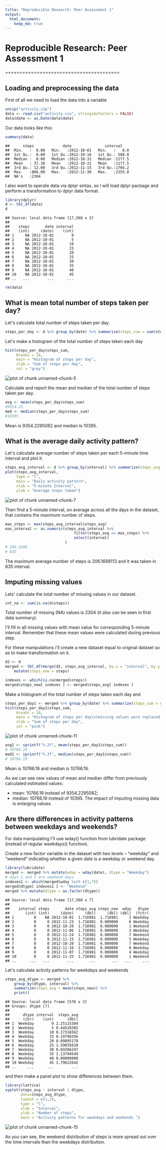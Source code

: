 ```yaml
---
title: "Reproducible Research: Peer Assessment 1"
output: 
  html_document:
    keep_md: true
---
```


# Reproducible Research: Peer Assessment 1

========================================

## Loading and preprocessing the data

First of all we need to load the data into a variable


```r
unzip("activity.zip")
data <- read.csv("activity.csv", stringsAsFactors = FALSE)
data$date <- as.Date(data$date)
```

Our data looks like this:


```r
summary(data)
```

```
##      steps             date               interval     
##  Min.   :  0.00   Min.   :2012-10-01   Min.   :   0.0  
##  1st Qu.:  0.00   1st Qu.:2012-10-16   1st Qu.: 588.8  
##  Median :  0.00   Median :2012-10-31   Median :1177.5  
##  Mean   : 37.38   Mean   :2012-10-31   Mean   :1177.5  
##  3rd Qu.: 12.00   3rd Qu.:2012-11-15   3rd Qu.:1766.2  
##  Max.   :806.00   Max.   :2012-11-30   Max.   :2355.0  
##  NA's   :2304
```

I also want to operate data via dplyr sintax, so I will load dplyr package and 
perform a transformation to dplyr data format.


```r
library(dplyr)
d <- tbl_df(data)
d
```

```
## Source: local data frame [17,568 x 3]
## 
##    steps       date interval
##    (int)     (date)    (int)
## 1     NA 2012-10-01        0
## 2     NA 2012-10-01        5
## 3     NA 2012-10-01       10
## 4     NA 2012-10-01       15
## 5     NA 2012-10-01       20
## 6     NA 2012-10-01       25
## 7     NA 2012-10-01       30
## 8     NA 2012-10-01       35
## 9     NA 2012-10-01       40
## 10    NA 2012-10-01       45
## ..   ...        ...      ...
```

```r
rm(data)
```

## What is mean total number of steps taken per day?

Let's calculate total number of steps taken per day.


```r
steps_per_day <- d %>% group_by(date) %>% summarize(steps_sum = sum(steps, na.rm=TRUE))
```

Let's make a histogram of the total number of steps taken each day


```r
hist(steps_per_day$steps_sum, 
     breaks = 16, 
     main = "Histogram of steps per day", 
     xlab = "Sum of steps per day",
     col = "grey")
```

![plot of chunk unnamed-chunk-5](figure/unnamed-chunk-5-1.png) 

Calculate and report the mean and median of the total number of steps taken per day.


```r
avg <- mean(steps_per_day$steps_sum)
#9354.23
med <- median(steps_per_day$steps_sum)
#10395
```

Mean is 9354.2295082 and median is 10395.

## What is the average daily activity pattern?

Let's calculate average number of steps taken per each 5-minute time interval and plot it.


```r
steps_avg_interval <- d %>% group_by(interval) %>% summarize(steps_avg = mean(steps, na.rm=TRUE))
plot(steps_avg_interval, 
     type = "l", 
     main = "Daily activity pattern", 
     xlab = "5-minute Interval", 
     ylab = "Average steps taken")
```

![plot of chunk unnamed-chunk-7](figure/unnamed-chunk-7-1.png) 

Then find a 5-minute interval, on average across all the days in the dataset, that contains the maximum number of steps.


```r
max_steps <- max(steps_avg_interval$steps_avg)
max_interval <- as.numeric(steps_avg_interval %>% 
                               filter(steps_avg == max_steps) %>% 
                               select(interval)
                           )
# 206.1698
# 835
```

The maximum average number of steps is 206.1698113 and it was taken in 835 interval.

## Imputing missing values

Lets' calculate the total number of missing values in our dataset.


```r
cnt_na <- sum(is.na(d$steps))
```

Total number of missing (NA) values is 2304 (it also can be seen in first data summary).

I'll fill in all missing values with mean value for corresponding 5-minute interval. 
Remember that these mean values were calculated during previous step.

For these manipulations i'll create a new dataset equal to original dataset so as to make transformation on it.


```r
d2 <- d
merged <- tbl_df(merge(d2, steps_avg_interval, by.x = "interval", by.y = "interval", all.x = TRUE)) %>%
    mutate(steps_new = steps)

indexes <- which(is.na(merged$steps)) 
merged$steps_new[ indexes ] <- merged$steps_avg[ indexes ]
```

Make a histogram of the total number of steps taken each day and 


```r
steps_per_day1 <- merged %>% group_by(date) %>% summarize(steps_sum = sum(steps_new))
hist(steps_per_day1$steps_sum, 
     breaks = 16,
     main = "Histogram of steps per day\n(missing values were replaced)", 
     xlab = "Sum of steps per day",
     col = "pink")
```

![plot of chunk unnamed-chunk-11](figure/unnamed-chunk-11-1.png) 


```r
avg1 <- sprintf("%.2f", mean(steps_per_day1$steps_sum))
# 10766.19
med1 <- sprintf("%.2f", median(steps_per_day1$steps_sum))
# 10766.19
```

Mean is 10766.19 and median is 10766.19.

As we can see new values of mean and median differ from previously calculated estimated values:
- mean: 10766.19 instead of 9354.2295082;
- median: 10766.19 instead of 10395.
The impact of imputing missing data is enlarging values.

## Are there differences in activity patterns between weekdays and weekends?

For data manipulating I'll use wday() function from lubridate package 
(instead of regular weekdays() function).

Create a new factor variable in the dataset with two levels – “weekday” and “weekend” indicating whether a given date is a weekday or weekend day.


```r
library(lubridate)
merged <- merged %>% mutate(wday = wday(date), dtype = "Weekday")
# days 1 and 7 are weekend days
indexes1 <- which(merged$wday %in% c(1,7))
merged$dtype[ indexes1 ] <- "Weekend"
merged %>% mutate(dtype = as.factor(dtype))
```

```
## Source: local data frame [17,568 x 7]
## 
##    interval steps       date steps_avg steps_new  wday   dtype
##       (int) (int)     (date)     (dbl)     (dbl) (dbl)  (fctr)
## 1         0    NA 2012-10-01  1.716981  1.716981     2 Weekday
## 2         0     0 2012-11-23  1.716981  0.000000     6 Weekday
## 3         0     0 2012-10-28  1.716981  0.000000     1 Weekend
## 4         0     0 2012-11-06  1.716981  0.000000     3 Weekday
## 5         0     0 2012-11-24  1.716981  0.000000     7 Weekend
## 6         0     0 2012-11-15  1.716981  0.000000     5 Weekday
## 7         0     0 2012-10-20  1.716981  0.000000     7 Weekend
## 8         0     0 2012-11-16  1.716981  0.000000     6 Weekday
## 9         0     0 2012-11-07  1.716981  0.000000     4 Weekday
## 10        0     0 2012-11-25  1.716981  0.000000     1 Weekend
## ..      ...   ...        ...       ...       ...   ...     ...
```

Let's calculate activity patterns for weekdays and weekends 


```r
steps_avg_dtype <- merged %>% 
    group_by(dtype, interval) %>% 
    summarize(steps_avg = mean(steps_new)) %>%
    print()
```

```
## Source: local data frame [576 x 3]
## Groups: dtype [?]
## 
##      dtype interval  steps_avg
##      (chr)    (int)      (dbl)
## 1  Weekday        0 2.25115304
## 2  Weekday        5 0.44528302
## 3  Weekday       10 0.17316562
## 4  Weekday       15 0.19790356
## 5  Weekday       20 0.09895178
## 6  Weekday       25 1.59035639
## 7  Weekday       30 0.69266247
## 8  Weekday       35 1.13794549
## 9  Weekday       40 0.00000000
## 10 Weekday       45 1.79622642
## ..     ...      ...        ...
```

and then make a panel plot to show differences between them.


```r
library(lattice)
xyplot(steps_avg ~ interval | dtype, 
       data=steps_avg_dtype, 
       layout = c(1,2), 
       type = "l", 
       xlab = "Interval", 
       ylab = "Number of steps", 
       main = "Activity patterns for weekdays and weekends ")
```

![plot of chunk unnamed-chunk-15](figure/unnamed-chunk-15-1.png) 

As you can see, the weekend distribution of steps is more spread out over the time intervals than the weekdays distribution.
